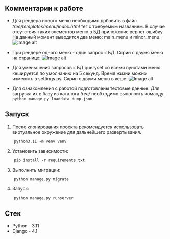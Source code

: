 ## Комментарии к работе

 - Для рендера нового меню необходимо добавить в файл
   *tree/templates/menu/index.html* тег с требуемым названием. В случае отсутствия таких элементов меню в БД приложение вернет ошибку. На данный момент выводится два меню: main_menu и minor_menu. 
   ![Image
   alt](https://github.com/BystrovN/images/raw/main/uptrader_test/tag.png)
   
 - При рендере одного меню - один запрос к БД. Скрин с двумя меню на странице:
	![Image
   alt](https://github.com/BystrovN/images/raw/main/uptrader_test/4_sql.png)
   
 - Для уменьшения запросов к БД queryset со всеми пунктами меню кешируется по умолчанию на 5 секунд. Время жизни можно изменить в settings.py. Скрин с двумя меню в кеше:
	![Image
   alt](https://github.com/BystrovN/images/raw/main/uptrader_test/2_sql.png)
   
 - Для ознакомления с работой подготовлены тестовые данные. Для загрузка их в базу из каталога *tree/* необходимо выполнить команду:
  ``` python manage.py loaddata dump.json ```

## Запуск

1. После клонирования проекта рекомендуется использовать виртуальное окружение для дальнейшего развертывания.
```
	python3.11 -m venv venv
```

2. Установить зависимости:
```
	pip install -r requirements.txt
```

3. Выполнить миграции:
```
	python manage.py migrate
```
4. Запуск:
```
	python manage.py runserver
```


## Стек

 - Python - 3.11
 - Django - 4.1